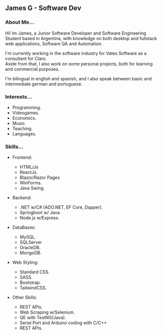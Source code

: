## James G - Software Dev
### About Me...
Hi! Im James, a Junior Software Developer and Software Engineering Student based in Argentina,
with knowledge on both desktop and fullstack web applications, Software QA and Automation.

I'm currently working in the software industry for Vates Software as a consultant for Claro. \
Aside from that, I also work on some personal projects, both for learning and commercial purposes.

I'm bilingual in english and spanish, and I also speak between basic and intermediate german and portuguese.

### Interests...
- Programming.
- Videogames. 
- Economics. 
- Music.
- Teaching.
- Languages.

### Skills...
* Frontend:
  - HTML/Js
  - ReactJs.
  - Blazor/Razor Pages
  - WinForms.
  - Java Swing.

* Backend:
  - .NET w/C# (ADO.NET, EF Core, Dapper).
  - Springboot w/ Java.
  - Node.js w/Express.

* DataBases:
  - MySQL.
  - SQLServer
  - OracleDB.
  - MongoDB.

* Web Styling:
  - Standard CSS.
  - SASS.
  - Bootstrap.
  - TailwindCSS.

* Other Skills:
  - REST APIs.
  - Web Scraping w/Selenium.
  - QE with TestNG(Java).
  - Serial Port and Arduino coding with C/C++
  - REST APIs.
